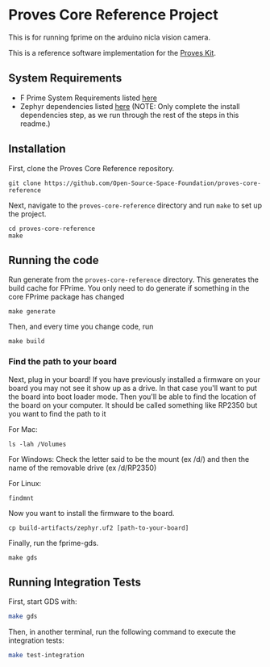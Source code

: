 # Proves Core Reference Project

This is for running fprime on the arduino nicla vision camera.







This is a reference software implementation for the [Proves Kit](https://docs.proveskit.space/en/latest/).

## System Requirements
- F Prime System Requirements listed [here](https://fprime.jpl.nasa.gov/latest/docs/getting-started/installing-fprime/#system-requirements)
- Zephyr dependencies listed [here](https://docs.zephyrproject.org/latest/develop/getting_started/index.html#install-dependencies) (NOTE: Only complete the install dependencies step, as we run through the rest of the steps in this readme.)

## Installation

First, clone the Proves Core Reference repository.

```shell
git clone https://github.com/Open-Source-Space-Foundation/proves-core-reference
```

Next, navigate to the `proves-core-reference` directory and run `make` to set up the project.

```shell
cd proves-core-reference
make
```

## Running the code

Run generate from the `proves-core-reference` directory. This generates the build cache for FPrime. You only need to do generate if something in the core FPrime package has changed
```shell
make generate
```

Then, and every time you change code, run

```shell
make build
```

### Find the path to your board

Next, plug in your board! If you have previously installed a firmware on your board you may not see it show up as a drive. In that case you'll want to put the board into boot loader mode. Then you'll be able to find the location of the board on your computer. It should be called something like RP2350 but you want to find the path to it

For Mac:
```shell
ls -lah /Volumes
```

For Windows:
Check the letter said to be the mount (ex /d/) and then the name of the removable drive (ex /d/RP2350)

For Linux:
```shell
findmnt
```

Now you want to install the firmware to the board.
```shell
cp build-artifacts/zephyr.uf2 [path-to-your-board]
```

Finally, run the fprime-gds.
```shell
make gds
```

## Running Integration Tests

First, start GDS with:
```sh
make gds
```

Then, in another terminal, run the following command to execute the integration tests:
```sh
make test-integration
```
